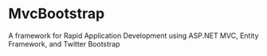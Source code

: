MvcBootstrap
============

A framework for Rapid Application Development using ASP.NET MVC, Entity Framework, and Twitter Bootstrap
